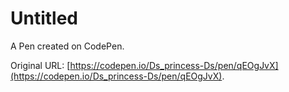 # Untitled

A Pen created on CodePen.

Original URL: [https://codepen.io/Ds_princess-Ds/pen/qEOgJvX](https://codepen.io/Ds_princess-Ds/pen/qEOgJvX).


